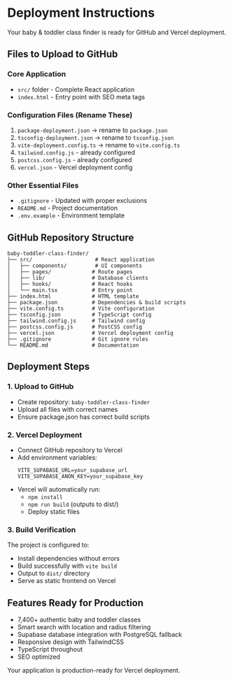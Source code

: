 # Deployment Instructions

Your baby & toddler class finder is ready for GitHub and Vercel deployment.

## Files to Upload to GitHub

### Core Application
- `src/` folder - Complete React application
- `index.html` - Entry point with SEO meta tags

### Configuration Files (Rename These)
1. `package-deployment.json` → rename to `package.json`
2. `tsconfig-deployment.json` → rename to `tsconfig.json`
3. `vite-deployment.config.ts` → rename to `vite.config.ts`
4. `tailwind.config.js` - already configured
5. `postcss.config.js` - already configured
6. `vercel.json` - Vercel deployment config

### Other Essential Files
- `.gitignore` - Updated with proper exclusions
- `README.md` - Project documentation
- `.env.example` - Environment template

## GitHub Repository Structure
```
baby-toddler-class-finder/
├── src/                    # React application
│   ├── components/         # UI components
│   ├── pages/             # Route pages
│   ├── lib/               # Database clients
│   ├── hooks/             # React hooks
│   └── main.tsx           # Entry point
├── index.html             # HTML template
├── package.json           # Dependencies & build scripts
├── vite.config.ts         # Vite configuration
├── tsconfig.json          # TypeScript config
├── tailwind.config.js     # Tailwind config
├── postcss.config.js      # PostCSS config
├── vercel.json            # Vercel deployment config
├── .gitignore             # Git ignore rules
└── README.md              # Documentation
```

## Deployment Steps

### 1. Upload to GitHub
- Create repository: `baby-toddler-class-finder`
- Upload all files with correct names
- Ensure package.json has correct build scripts

### 2. Vercel Deployment
- Connect GitHub repository to Vercel
- Add environment variables:
  ```
  VITE_SUPABASE_URL=your_supabase_url
  VITE_SUPABASE_ANON_KEY=your_supabase_key
  ```
- Vercel will automatically run:
  - `npm install`
  - `npm run build` (outputs to dist/)
  - Deploy static files

### 3. Build Verification
The project is configured to:
- Install dependencies without errors
- Build successfully with `vite build`
- Output to `dist/` directory
- Serve as static frontend on Vercel

## Features Ready for Production
- 7,400+ authentic baby and toddler classes
- Smart search with location and radius filtering
- Supabase database integration with PostgreSQL fallback
- Responsive design with TailwindCSS
- TypeScript throughout
- SEO optimized

Your application is production-ready for Vercel deployment.